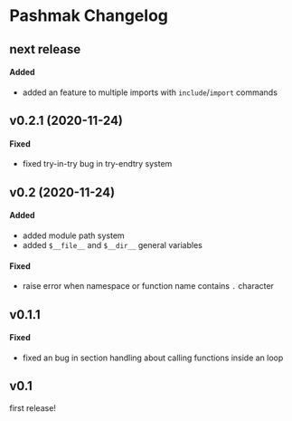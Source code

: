 # Pashmak Changelog

## next release

#### Added
- added an feature to multiple imports with `include`/`import` commands

## v0.2.1 (2020-11-24)

#### Fixed
- fixed try-in-try bug in try-endtry system

## v0.2 (2020-11-24)

#### Added
- added module path system
- added `$__file__` and `$__dir__` general variables

#### Fixed
- raise error when namespace or function name contains `.` character

## v0.1.1

#### Fixed
- fixed an bug in section handling about calling functions inside an loop

## v0.1
first release!
